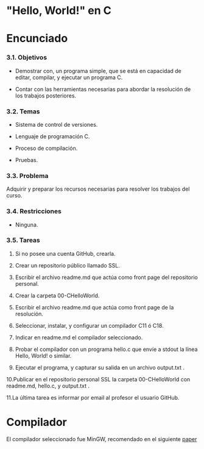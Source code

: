 # "Hello, World!" en C

# Encunciado

### 3.1. Objetivos

* Demostrar con, un programa simple, que se está en capacidad de editar,
compilar, y ejecutar un programa C.

* Contar con las herramientas necesarias para abordar la resolución de los
trabajos posteriores.

### 3.2. Temas

* Sistema de control de versiones.

* Lenguaje de programación C.

* Proceso de compilación.

* Pruebas.

### 3.3. Problema

Adquirir y preparar los recursos necesarias para resolver los trabajos del curso.

### 3.4. Restricciones

* Ninguna.

### 3.5. Tareas

1. Si no posee una cuenta GitHub, crearla.

2. Crear un repositorio público llamado SSL.

3. Escribir el archivo readme.md que actúa como front page del repositorio
personal.

4. Crear la carpeta 00-CHelloWorld.

5. Escribir el archivo readme.md que actúa como front page de la resolución.

6. Seleccionar, instalar, y configurar un compilador C11 ó C18.

7. Indicar en readme.md el compilador seleccionado.

8. Probar el compilador con un programa hello.c que envíe a stdout la línea
Hello, World! o similar.

9. Ejecutar el programa, y capturar su salida en un archivo output.txt .

10.Publicar en el repositorio personal SSL la carpeta 00-CHelloWorld con
readme.md, hello.c, y output.txt .

11.La última tarea es informar por email al profesor el usuario GitHub.


# Compilador

El compilador seleccionado fue MinGW, recomendado en el siguiente [paper](https://josemariasola.github.io/papers/Compiladores,%20Editores%20y%20Entornos%20de%20Desarrollo.pdf)

